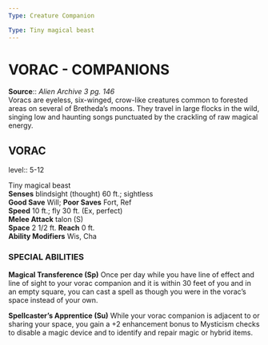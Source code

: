 ```yaml
---
Type: Creature Companion

Type: Tiny magical beast  
---
```

# VORAC - COMPANIONS

**Source**:: _Alien Archive 3 pg. 146_  
Voracs are eyeless, six-winged, crow-like creatures common to forested areas on several of Bretheda’s moons. They travel in large flocks in the wild, singing low and haunting songs punctuated by the crackling of raw magical energy.

## VORAC
level:: 5-12

Tiny magical beast  
**Senses** blindsight (thought) 60 ft.; sightless  
**Good Save** Will; **Poor Saves** Fort, Ref  
**Speed** 10 ft.; fly 30 ft. (Ex, perfect)  
**Melee Attack** talon (S)  
**Space** 2 1/2 ft. **Reach** 0 ft.  
**Ability Modifiers** Wis, Cha  

### SPECIAL ABILITIES

**Magical Transference (Sp)** Once per day while you have line of effect and line of sight to your vorac companion and it is within 30 feet of you and in an empty square, you can cast a spell as though you were in the vorac’s space instead of your own.

**Spellcaster’s Apprentice (Su)** While your vorac companion is adjacent to or sharing your space, you gain a +2 enhancement bonus to Mysticism checks to disable a magic device and to identify and repair magic or hybrid items.
